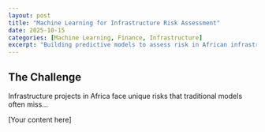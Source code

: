 ```yaml
---
layout: post
title: "Machine Learning for Infrastructure Risk Assessment"
date: 2025-10-15
categories: [Machine Learning, Finance, Infrastructure]
excerpt: "Building predictive models to assess risk in African infrastructure projects using ensemble methods."
---
```


## The Challenge

Infrastructure projects in Africa face unique risks that traditional models often miss...

[Your content here]